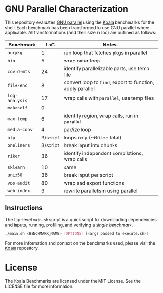 # GNU Parallel Characterization

This repository evaluates [GNU parallel](https://www.gnu.org/software/parallel/) using the [Koala](https://github.com/binpash/benchmarks) benchmarks for the shell. 
Each benchmark has been transformed to use GNU parallel where applicable. All transformations (and their size in loc) are outlined as follows:

| Benchmark      | LoC  | Notes                                                                  |
|----------------|------|------------------------------------------------------------------------|
| `aurpkg`       | 1    | run loop that fetches pkgs in parallel                                 |
| `bio`          | 5    | wrap outer loop                                                        |
| `covid-mts`    | 24   | identify parallelizable parts, use temp file                           |
| `file-enc`     | 8    | convert loop to `find`, export to function, apply parallel             |
| `log-analysis` | 17   | wrap calls with `parallel`, use temp files                             |
| `makeself`     |  0   |                                                                        |
| `max-temp`     | 6    | identify region, wrap calls, run in parallel                           |
| `media-conv`   | 4    | par/ize loop                                                           |
| `nlp`          | 3/script | loops only (~60 loc total)                                         |
| `oneliners`    | 3/script | break input into chunks                                            |
| `riker`        | 36   | identify independent compilations, wrap calls                          |
| `sklearn`      | 10   | same                                                                   |
| `unix50`       | 36   | break input per script                                                 |
| `vps-audit`    | 80   | wrap and export functions                                              |
| `web-index`    | 3    | rewrite parallelism using parallel                                     |


## Instructions

The top-level `main.sh` script is a quick script for downloading dependencies and inputs, running, profiling, and verifying a _single benchmark_.

```bash
./main.sh <BENCHMARK_NAME> [OPTIONS] [<args passed to execute.sh>]
```

For more information and context on the benchmarks used, please visit the [Koala](https://github.com/binpash/benchmarks) repository.

# License

The Koala Benchmarks are licensed under the MIT License. See the LICENSE file for more information.
